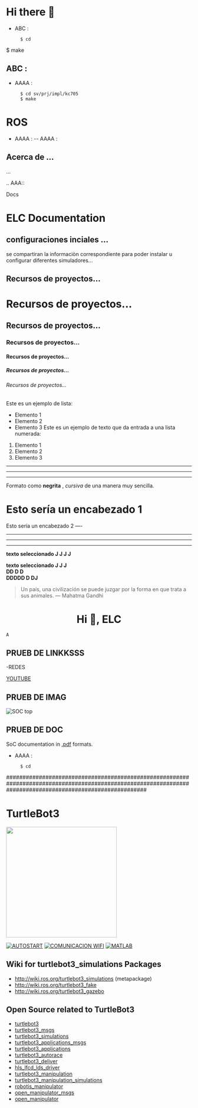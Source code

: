 
# Hi there 👋

- ABC :

        $ cd

$ make
## ABC :

- AAAA :

        $ cd sv/prj/impl/kc705
        $ make
  





ROS 
===================

- AAAA :
-- AAAA :
  
## Acerca de ...
 ...

.. AAA::

  Docs

ELC  Documentation
===================

## configuraciones inciales  ...

se compartiran la informaciòn correspondiente para poder instalar u configurar diferentes simuladores...


##  Recursos de proyectos...


# Recursos de proyectos...
##  Recursos de proyectos...
###   Recursos de proyectos...
####   Recursos de proyectos...
#####    Recursos de proyectos...
######   Recursos de proyectos...


Este es un ejemplo de lista:
- Elemento 1
- Elemento 2
- Elemento 3
Este es un ejemplo de texto que da entrada a una lista numerada:
1. Elemento 1
2. Elemento 2
3. Elemento 3

***
---
___

Formato como **negrita** , *cursiva* de una manera muy sencilla.


Esto sería un encabezado 1
===
Esto sería un encabezado 2
—-


***
---
___


 __texto seleccionado J J J  J__ 


 __texto seleccionado J J J  
 DD D                 D    
 DDDDD      D               DJ__ 

> Un país, una civilización se puede juzgar por la forma en que trata a sus animales.  — Mahatma Gandhi


<h1 align="center">Hi 👋, ELC </h1>

``A                                                                                                                                                                                                                             `` 




<!-- 
- 🌱 I’m currently learning ...
- 👯 I’m looking to collaborate on ...
- 🤔 I’m looking for help with ...
- 💬 Ask me about ...
- 📫 How to reach me: ...
- 😄 Pronouns: ...
- ⚡ Fun fact: ...
-->


## PRUEB DE LINKKSSS
-REDES

[YOUTUBE](https://www.youtube.com/watch?v=4fezP875xOQ)



## PRUEB DE IMAG

![SOC top](docs/doxygen/pics/soc_top_v5.png)


## PRUEB DE DOC

SoC documentation in [.pdf](docs/riscv_vhdl_trm.pdf) formats.


- AAAA :

        $ cd





###########################################################################################################################################################

#


##


####

# TurtleBot3



<img src="https://github.com/ROBOTIS-GIT/emanual/blob/master/assets/images/platform/turtlebot3/logo_turtlebot3.png" width="300">

[![AUTOSTART](https://github.com/ERICKLOCR/NUEVAPRUEBA)](https://github.com/ERICKLOCR/NUEVAPRUEBA)
[![COMUNICACION WIFI](https://github.com/ERICKLOCR/NUEVAPRUEBA)](https://github.com/ERICKLOCR/NUEVAPRUEBA)
[![MATLAB](https://github.com/ERICKLOCR/NUEVAPRUEBA)](https://github.com/ERICKLOCR/NUEVAPRUEBA)





## Wiki for turtlebot3_simulations Packages
- http://wiki.ros.org/turtlebot3_simulations (metapackage)
- http://wiki.ros.org/turtlebot3_fake
- http://wiki.ros.org/turtlebot3_gazebo

## Open Source related to TurtleBot3
- [turtlebot3](https://github.com/ROBOTIS-GIT/turtlebot3)
- [turtlebot3_msgs](https://github.com/ROBOTIS-GIT/turtlebot3_msgs)
- [turtlebot3_simulations](https://github.com/ROBOTIS-GIT/turtlebot3_simulations)
- [turtlebot3_applications_msgs](https://github.com/ROBOTIS-GIT/turtlebot3_applications_msgs)
- [turtlebot3_applications](https://github.com/ROBOTIS-GIT/turtlebot3_applications)
- [turtlebot3_autorace](https://github.com/ROBOTIS-GIT/turtlebot3_autorace)
- [turtlebot3_deliver](https://github.com/ROBOTIS-GIT/turtlebot3_deliver)
- [hls_lfcd_lds_driver](https://github.com/ROBOTIS-GIT/hls_lfcd_lds_driver)
- [turtlebot3_manipulation](https://github.com/ROBOTIS-GIT/turtlebot3_manipulation.git)
- [turtlebot3_manipulation_simulations](https://github.com/ROBOTIS-GIT/turtlebot3_manipulation_simulations.git)
- [robotis_manipulator](https://github.com/ROBOTIS-GIT/robotis_manipulator)
- [open_manipulator_msgs](https://github.com/ROBOTIS-GIT/open_manipulator_msgs)
- [open_manipulator](https://github.com/ROBOTIS-GIT/open_manipulator)











































